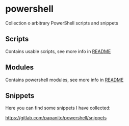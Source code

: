 # powershell

Collection o arbitrary PowerShell scripts and snippets

## Scripts

Contains usable scripts, see more info in [README](./Scripts/README.md)

## Modules

Contains powershell modules, see more info in [README](./Modules/README.md)

## Snippets

Here you can find some snippets I have collected:

https://gitlab.com/papanito/powershell/snippets

